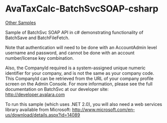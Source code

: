 AvaTaxCalc-BatchSvcSOAP-csharp
==============================
[Other Samples](http://developer.avalara.com/api-docs/api-sample-code)

Sample of BatchSvc SOAP API in c# demonstrating functionality of BatchSave and BatchFileFetch.

Note that authentication will need to be done with an AccountAdmin level username and password, and cannot be done with
an account number/license key combination.

Also, the CompanyId required is a system-assigned unique numeric identifier for your company, and is not the same as your company code. This CompanyId can be retrieved from the URL of your company profile screen on the Admin Console. For more information, please see the full documentation on BatchSvc at our developer site: http://developer.avalara.com

To run this sample (which uses .NET 2.0), you will also need a web services library available from Microsoft:
http://www.microsoft.com/en-us/download/details.aspx?id=14089
